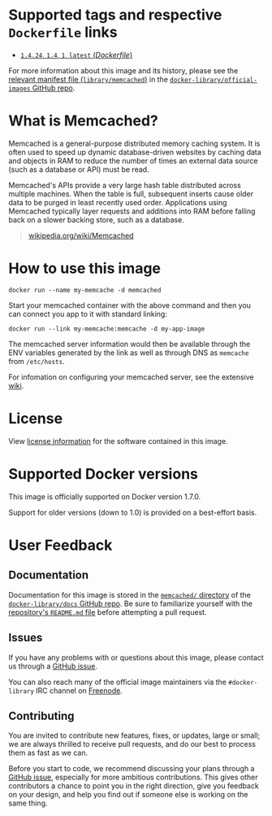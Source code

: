 # Supported tags and respective `Dockerfile` links

-	[`1.4.24`, `1.4`, `1`, `latest` (*Dockerfile*)](https://github.com/docker-library/memcached/blob/d6775e2c9c9b6b6ad719b942f4d56d63a29718f7/Dockerfile)

For more information about this image and its history, please see the [relevant manifest file (`library/memcached`)](https://github.com/docker-library/official-images/blob/master/library/memcached) in the [`docker-library/official-images` GitHub repo](https://github.com/docker-library/official-images).

# What is Memcached?

Memcached is a general-purpose distributed memory caching system. It is often used to speed up dynamic database-driven websites by caching data and objects in RAM to reduce the number of times an external data source (such as a database or API) must be read.

Memcached's APIs provide a very large hash table distributed across multiple machines. When the table is full, subsequent inserts cause older data to be purged in least recently used order. Applications using Memcached typically layer requests and additions into RAM before falling back on a slower backing store, such as a database.

> [wikipedia.org/wiki/Memcached](https://en.wikipedia.org/wiki/Memcached)

# How to use this image

	docker run --name my-memcache -d memcached

Start your memcached container with the above command and then you can connect you app to it with standard linking:

	docker run --link my-memcache:memcache -d my-app-image

The memcached server information would then be available through the ENV variables generated by the link as well as through DNS as `memcache` from `/etc/hosts`.

For infomation on configuring your memcached server, see the extensive [wiki](https://code.google.com/p/memcached/wiki/NewStart).

# License

View [license information](https://github.com/memcached/memcached/blob/master/LICENSE) for the software contained in this image.

# Supported Docker versions

This image is officially supported on Docker version 1.7.0.

Support for older versions (down to 1.0) is provided on a best-effort basis.

# User Feedback

## Documentation

Documentation for this image is stored in the [`memcached/` directory](https://github.com/docker-library/docs/tree/master/memcached) of the [`docker-library/docs` GitHub repo](https://github.com/docker-library/docs). Be sure to familiarize yourself with the [repository's `README.md` file](https://github.com/docker-library/docs/blob/master/README.md) before attempting a pull request.

## Issues

If you have any problems with or questions about this image, please contact us through a [GitHub issue](https://github.com/docker-library/memcached/issues).

You can also reach many of the official image maintainers via the `#docker-library` IRC channel on [Freenode](https://freenode.net).

## Contributing

You are invited to contribute new features, fixes, or updates, large or small; we are always thrilled to receive pull requests, and do our best to process them as fast as we can.

Before you start to code, we recommend discussing your plans through a [GitHub issue](https://github.com/docker-library/memcached/issues), especially for more ambitious contributions. This gives other contributors a chance to point you in the right direction, give you feedback on your design, and help you find out if someone else is working on the same thing.
